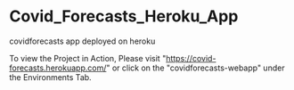 # Covid_Forecasts_Heroku_App
covidforecasts app deployed on heroku

To view the Project in Action, Please visit "https://covid-forecasts.herokuapp.com/" or click on the "covidforecasts-webapp" under the Environments Tab. 
